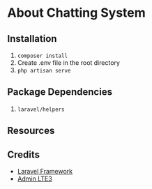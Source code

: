 
# About Chatting System



## Installation
1. ``` composer install ```
2. Create .env file in the root directory
3. ``` php artisan serve ```

## Package Dependencies
1. ``` laravel/helpers ```

## Resources

## Credits

- [Laravel Framework](https://laravel.com/)
- [Admin LTE3](https://adminlte.io/themes/dev/AdminLTE/index.html)


